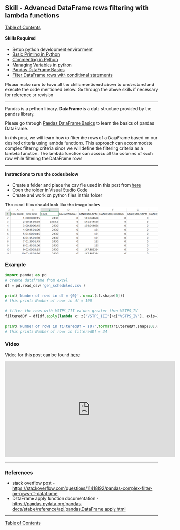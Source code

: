 ## Skill - Advanced DataFrame rows filtering with lambda functions
[Table of Contents](https://nagasudhir.blogspot.com/2020/04/taming-python-table-of-contents.html)

#### Skills Required
* [Setup python development environment](https://nagasudhir.blogspot.com/2020/04/setup-python-development-environment_14.html)
* [Basic Printing in Python](https://nagasudhir.blogspot.com/2020/04/basic-printing-in-python.html)
* [Commenting in Python](https://nagasudhir.blogspot.com/2020/04/comments-in-python.html)
* [Managing Variables in python](https://nagasudhir.blogspot.com/2020/04/managing-variables-in-python.html)
* [Pandas DataFrame Basics](https://nagasudhir.blogspot.com/2020/05/pandas-dataframe-basics.html)
* [Filter DataFrame rows with conditional statements](https://nagasudhir.blogspot.com/2020/05/filter-dataframe-rows.html)

Please make sure to have all the skills mentioned above to understand and execute the code mentioned below. Go through the above skills if necessary for reference or revision

<hr/>

Pandas is a python library.
**DataFrame** is a data structure provided by the pandas library.

Please go through [Pandas DataFrame Basics](https://nagasudhir.blogspot.com/2020/05/pandas-dataframe-basics.html) to learn the basics of pandas DataFrame.

In this post, we will learn how to filter the rows of a DataFrame based on our desired criteria using lambda functions. This approach can accommodate complex filtering criteria since we will define the filtering criteria as a lambda function. The lambda function can access all the columns of each row while filtering the DataFrame rows

<hr/>

#### Instructions to run the codes below
* Create a folder and place the csv file used in this post from [here](https://github.com/nagasudhirpulla/taming_python/raw/master/blog/skills/assets/data/gen_schedules.csv)
* Open the folder in Visual Studio Code
* Create and work on python files in this folder

The excel files should look like the image below 
![excel_file_illustration](https://github.com/nagasudhirpulla/taming_python/raw/master/blog/skills/assets/img/all_gen_data.png)

### Example
```python
import pandas as pd
# create dataframe from excel
df = pd.read_csv('gen_schedules.csv')

print('Number of rows in df = {0}'.format(df.shape[0]))
# this prints Number of rows in df = 100

# filter the rows with VSTPS_III values greater than VSTPS_IV
filteredDf = df[df.apply(lambda x: x["VSTPS_III"]>x["VSTPS_IV"], axis=1)]

print('Number of rows in filteredDf = {0}'.format(filteredDf.shape[0]))
# this prints Number of rows in filteredDf = 34
```

### Video
Video for this post can be found [here](https://youtu.be/KVcJH6F25uE)

<iframe width="560" height="315" src="https://www.youtube.com/embed/KVcJH6F25uE" frameborder="0" allow="accelerometer; autoplay; clipboard-write; encrypted-media; gyroscope; picture-in-picture" allowfullscreen></iframe>

<hr/>

### References
* stack overflow post - https://stackoverflow.com/questions/11418192/pandas-complex-filter-on-rows-of-dataframe
* DataFrame apply function documentation - https://pandas.pydata.org/pandas-docs/stable/reference/api/pandas.DataFrame.apply.html

<hr/>

[Table of Contents](https://nagasudhir.blogspot.com/2020/04/taming-python-table-of-contents.html)



<!--stackedit_data:
eyJwcm9wZXJ0aWVzIjoidGl0bGU6IEFkdmFuY2UgRGF0YUZyYW
1lIGZpbHRlcmluZyByb3dzIHdpdGggbGFtYmRhIGZ1bmN0aW9u
XG5hdXRob3I6IE5hZ2FzdWRoaXIgUHVsbGFcbnRhZ3M6ICd0YW
1pbmdfcHl0aG9uX3NraWxsLCB0YW1pbmdfcHl0aG9uLCBweXRo
b24nXG5kYXRlOiAnMjAyMC0wMi0xMSdcbiIsImhpc3RvcnkiOl
sxMzE0NzY0OTQ3LC0xOTk4ODA4NTgyLC0xNDM2NzU2MTA2LC0x
NjU5NjE1NTkxLDM3MTIyMDNdfQ==
-->